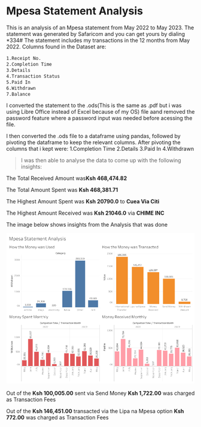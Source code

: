 # Mpesa Statement Analysis

This is an analysis of an Mpesa statement from May 2022 to May 2023. The statement was generated by Safaricom and you can get yours by dialing *334#
The statement includes my transactions in the 12 months from May 2022. Columns found in the Dataset are:


    1.Receipt No.
    2.Completion Time
    3.Details
    4.Transaction Status
    5.Paid In
    6.Withdrawn
    7.Balance


I converted the statement to the .ods(This is the same as .pdf but i was using Libre Office instead of Excel because of my OS) file aand removed the password feature where a password input was needed before acessing the file.

I then converted the .ods file to a dataframe using pandas, followed by pivoting the dataframe to keep the relevant columns. After pivoting the columns that i kept were:
    1.Completion Time
    2.Details
    3.Paid In
    4.Withdrawn

> I was then able to analyse the data to come up with the following insights:

The Total Received Amount was**Ksh 468,474.82**

The Total Amount Spent was **Ksh 468,381.71**

The Highest Amount Spent was **Ksh 20790.0** to **Cuea Via Citi**

The Highest Amount Received was **Ksh 21046.0** via **CHIME INC**




The image below shows insights from the Analysis that was done

![Alt text](<Dashboard 1 (1).png>)



Out of the **Ksh 100,005.00** sent via Send Money **Ksh 1,722.00** was charged as Transaction Fees

Out of the **Ksh 146,451.00** transacted via the Lipa na Mpesa option **Ksh 772.00** was charged as Transaction Fees


